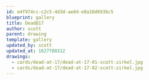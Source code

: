 ```yaml
---
id: e4f974cc-c2c5-4d3d-ae8d-e8a10d693bc5
blueprint: gallery
title: Dead@17
author: scott
parent: drawing
template: gallery
updated_by: scott
updated_at: 1627780312
drawings:
  - cards/dead-at-17/dead-at-17-01-scott-zirkel.jpg
  - cards/dead-at-17/dead-at-17-02-scott-zirkel.jpg
---
```

